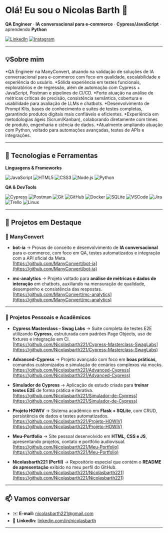 # Olá! Eu sou o **Nicolas Barth** 👋

**QA Engineer** · **IA conversacional para e‑commerce** · **Cypress/JavaScript** · aprendendo **Python**

[![LinkedIn](https://img.shields.io/badge/LinkedIn-0A66C2?logo=linkedin\&logoColor=white)](https://www.linkedin.com/in/nicolasbarth/)
[![Instagram](https://img.shields.io/badge/Email-121212?logo=gmail\&logoColor=white)](mailto:nicolasbarthsouza84@gmail.com)

---

## 💡Sobre mim

*QA Engineer na ManyConvert, atuando na validação de soluções de IA conversacional para e-commerce com foco em qualidade, escalabilidade e experiência do usuário.
*Sólida experiência em testes funcionais, exploratórios e de regressão, além de automação com Cypress + JavaScript, Postman e pipelines de CI/CD.
*Forte atuação na análise de métricas críticas de precisão, consistência semântica, cobertura e usabilidade para avaliação de LLMs e chatbots.
*Desenvolvimento de Prompt Kits, bases de conhecimento e suítes de testes completas, garantindo produtos digitais mais confiáveis e eficientes.
*Experiência em metodologias ágeis (Scrum/Kanban), colaborando diretamente com times de produto, engenharia e ciência de dados.
*Atualmente ampliando atuação com Python, voltado para automações avançadas, testes de APIs e integrações.

---

## 🧰 Tecnologias e Ferramentas

**Linguagens & Frameworks**

![JavaScript](https://img.shields.io/badge/JavaScript-323330?logo=javascript\&logoColor=F7DF1E)
![HTML5](https://img.shields.io/badge/HTML5-E34F26?logo=html5\&logoColor=white)
![CSS3](https://img.shields.io/badge/CSS3-1572B6?logo=css3\&logoColor=white)
![Node.js](https://img.shields.io/badge/Node.js-43853D?logo=node.js\&logoColor=white)
![Python](https://img.shields.io/badge/Python-3776AB?logo=python\&logoColor=white)

**QA & DevTools**

![Cypress](https://img.shields.io/badge/Cypress-17202C?logo=cypress)
![Postman](https://img.shields.io/badge/Postman-FF6C37?logo=postman\&logoColor=white)
![Git](https://img.shields.io/badge/Git-F05032?logo=git\&logoColor=white)
![GitHub](https://img.shields.io/badge/GitHub-181717?logo=github\&logoColor=white)
![Docker](https://img.shields.io/badge/Docker-2496ED?logo=docker\&logoColor=white)
![SQLite](https://img.shields.io/badge/SQLite-003B57?logo=sqlite\&logoColor=white)
![VSCode](https://img.shields.io/badge/VS%20Code-007ACC?logo=visualstudiocode\&logoColor=white)
![Jira](https://img.shields.io/badge/Jira-0052CC?logo=jira\&logoColor=white)
![Trello](https://img.shields.io/badge/Trello-0052CC?logo=trello\&logoColor=white)
![Linux](https://img.shields.io/badge/Linux-000000?logo=linux\&logoColor=white)

---

## 🚀 Projetos em Destaque  

### 🔹 ManyConvert  
* **bot-ia** → Provas de conceito e desenvolvimento de **IA conversacional** para e-commerce, com foco em QA, testes automatizados e integração com a API oficial da Meta.  
  [https://github.com/ManyConvert/bot-ia](https://github.com/ManyConvert/bot-ia)  

* **mc-analytics** → Projeto voltado para **análise de métricas e dados de interação** em chatbots, auxiliando na mensuração de qualidade, desempenho e consistência das respostas.  
  [https://github.com/ManyConvert/mc-analytics](https://github.com/ManyConvert/mc-analytics)  

---

### 🔹 Projetos Pessoais e Acadêmicos  
* **Cypress Masterclass – Swag Labs** → Suite completa de testes E2E utilizando **Cypress**, estruturada com padrões Page Objects, uso de fixtures e integração em CI.  
  [https://github.com/Nicolasbarth221/Cypress-Masterclass-SwagLabs](https://github.com/Nicolasbarth221/Cypress-Masterclass-SwagLabs)  

* **Advanced-Cypress** → Projeto avançado com foco em **boas práticas**, comandos customizados e simulação de cenários complexos via mocks.  
  [https://github.com/Nicolasbarth221/Advanced-Cypress](https://github.com/Nicolasbarth221/Advanced-Cypress)  

* **Simulador de Cypress** → Aplicação de estudo criada para **treinar testes E2E** de forma prática e iterativa.  
  [https://github.com/Nicolasbarth221/Simulador-de-Cypress](https://github.com/Nicolasbarth221/Simulador-de-Cypress)  

* **Projeto HOWIV** → Sistema acadêmico em **Flask + SQLite**, com CRUD, persistência de dados e testes automatizados.  
  [https://github.com/Nicolasbarth221/Projeto-HOWIV](https://github.com/Nicolasbarth221/Projeto-HOWIV)  

* **Meu-Portfolio** → Site pessoal desenvolvido em **HTML, CSS e JS**, apresentando projetos, contato e portfólio audiovisual.  
  [https://github.com/Nicolasbarth221/Meu-Portfolio](https://github.com/Nicolasbarth221/Meu-Portfolio)  

* **Nicolasbarth221 (Perfil)** → Repositório especial que contém o **README de apresentação** exibido no meu perfil do GitHub.  
  [https://github.com/Nicolasbarth221/Nicolasbarth221](https://github.com/Nicolasbarth221/Nicolasbarth221)  

---

## 📫 Vamos conversar

* ✉️ **E‑mail:** [nicolasbarth221@gmail.com](mailto:nicolasbarthsouza84@gmail.com)
* 💼 **LinkedIn:** [linkedin.com/in/nicolasbarth](https://www.linkedin.com/in/-nicolas-barth/)

---

